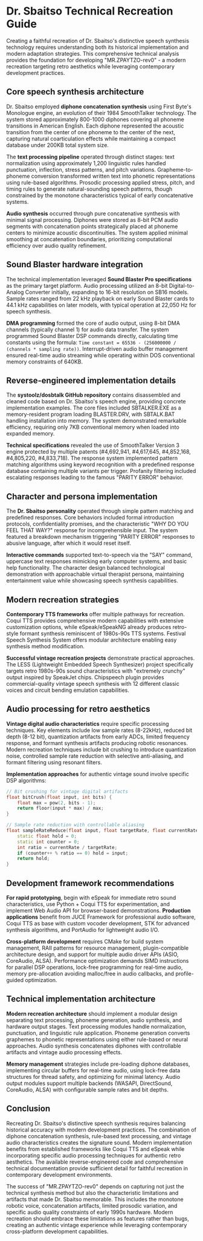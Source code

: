 # Dr. Sbaitso Technical Recreation Guide

Creating a faithful recreation of Dr. Sbaitso's distinctive speech synthesis technology requires understanding both its historical implementation and modern adaptation strategies. This comprehensive technical analysis provides the foundation for developing "MR.ZPAYTZO-rev0" - a modern recreation targeting retro aesthetics while leveraging contemporary development practices.

## Core speech synthesis architecture

Dr. Sbaitso employed **diphone concatenation synthesis** using First Byte's Monologue engine, an evolution of their 1984 SmoothTalker technology. The system stored approximately 800-1000 diphones covering all phoneme transitions in American English. Each diphone represented the acoustic transition from the center of one phoneme to the center of the next, capturing natural coarticulation effects while maintaining a compact database under 200KB total system size.

The **text processing pipeline** operated through distinct stages: text normalization using approximately 1,200 linguistic rules handled punctuation, inflection, stress patterns, and pitch variations. Grapheme-to-phoneme conversion transformed written text into phonetic representations using rule-based algorithms. Prosodic processing applied stress, pitch, and timing rules to generate natural-sounding speech patterns, though constrained by the monotone characteristics typical of early concatenative systems.

**Audio synthesis** occurred through pure concatenative synthesis with minimal signal processing. Diphones were stored as 8-bit PCM audio segments with concatenation points strategically placed at phoneme centers to minimize acoustic discontinuities. The system applied minimal smoothing at concatenation boundaries, prioritizing computational efficiency over audio quality refinement.

## Sound Blaster hardware integration

The technical implementation leveraged **Sound Blaster Pro specifications** as the primary target platform. Audio processing utilized an 8-bit Digital-to-Analog Converter initially, expanding to 16-bit resolution on SB16 models. Sample rates ranged from 22 kHz playback on early Sound Blaster cards to 44.1 kHz capabilities on later models, with typical operation at 22,050 Hz for speech synthesis.

**DMA programming** formed the core of audio output, using 8-bit DMA channels (typically channel 1) for audio data transfer. The system programmed Sound Blaster DSP commands directly, calculating time constants using the formula: `Time constant = 65536 - (256000000 / (channels * sampling rate))`. Interrupt-driven audio buffer management ensured real-time audio streaming while operating within DOS conventional memory constraints of 640KB.

## Reverse-engineered implementation details

The **systoolz/dosbtalk GitHub repository** contains disassembled and cleaned code based on Dr. Sbaitso's speech engine, providing concrete implementation examples. The core files included SBTALKER.EXE as a memory-resident program loading BLASTER.DRV, with SBTALK.BAT handling installation into memory. The system demonstrated remarkable efficiency, requiring only 7KB conventional memory when loaded into expanded memory.

**Technical specifications** revealed the use of SmoothTalker Version 3 engine protected by multiple patents (#4,692,941, #4,617,645, #4,852,168, #4,805,220, #4,833,718). The response system implemented pattern matching algorithms using keyword recognition with a predefined response database containing multiple variants per trigger. Profanity filtering included escalating responses leading to the famous "PARITY ERROR" behavior.

## Character and persona implementation

The **Dr. Sbaitso personality** operated through simple pattern matching and predefined responses. Core behaviors included formal introduction protocols, confidentiality promises, and the characteristic "WHY DO YOU FEEL THAT WAY?" response for incomprehensible input. The system featured a breakdown mechanism triggering "PARITY ERROR" responses to abusive language, after which it would reset itself.

**Interactive commands** supported text-to-speech via the "SAY" command, uppercase text responses mimicking early computer systems, and basic help functionality. The character design balanced technological demonstration with approachable virtual therapist persona, maintaining entertainment value while showcasing speech synthesis capabilities.

## Modern recreation strategies

**Contemporary TTS frameworks** offer multiple pathways for recreation. Coqui TTS provides comprehensive modern capabilities with extensive customization options, while eSpeak/eSpeakNG already produces retro-style formant synthesis reminiscent of 1980s-90s TTS systems. Festival Speech Synthesis System offers modular architecture enabling easy synthesis method modification.

**Successful vintage recreation projects** demonstrate practical approaches. The LESS (Lightweight Embedded Speech Synthesizer) project specifically targets retro 1980s-90s sound characteristics with "extremely crunchy" output inspired by SpeakJet chips. Chipspeech plugin provides commercial-quality vintage speech synthesis with 12 different classic voices and circuit bending emulation capabilities.

## Audio processing for retro aesthetics

**Vintage digital audio characteristics** require specific processing techniques. Key elements include low sample rates (8-22kHz), reduced bit depth (8-12 bit), quantization artifacts from early ADCs, limited frequency response, and formant synthesis artifacts producing robotic resonances. Modern recreation techniques include bit crushing to introduce quantization noise, controlled sample rate reduction with selective anti-aliasing, and formant filtering using resonant filters.

**Implementation approaches** for authentic vintage sound involve specific DSP algorithms:

```cpp
// Bit crushing for vintage digital artifacts
float bitCrush(float input, int bits) {
    float max = pow(2, bits - 1);
    return floor(input * max) / max;
}

// Sample rate reduction with controllable aliasing
float sampleRateReduce(float input, float targetRate, float currentRate) {
    static float hold = 0;
    static int counter = 0;
    int ratio = currentRate / targetRate;
    if (counter++ % ratio == 0) hold = input;
    return hold;
}
```

## Development framework recommendations

**For rapid prototyping**, begin with eSpeak for immediate retro sound characteristics, use Python + Coqui TTS for experimentation, and implement Web Audio API for browser-based demonstrations. **Production applications** benefit from JUCE Framework for professional audio software, Coqui TTS as base with custom vocoder development, STK for advanced synthesis algorithms, and PortAudio for lightweight audio I/O.

**Cross-platform development** requires CMake for build system management, RAII patterns for resource management, plugin-compatible architecture design, and support for multiple audio driver APIs (ASIO, CoreAudio, ALSA). Performance optimization demands SIMD instructions for parallel DSP operations, lock-free programming for real-time audio, memory pre-allocation avoiding malloc/free in audio callbacks, and profile-guided optimization.

## Technical implementation architecture

**Modern recreation architecture** should implement a modular design separating text processing, phoneme generation, audio synthesis, and hardware output stages. Text processing modules handle normalization, punctuation, and linguistic rule application. Phoneme generation converts graphemes to phonetic representations using either rule-based or neural approaches. Audio synthesis concatenates diphones with controllable artifacts and vintage audio processing effects.

**Memory management** strategies include pre-loading diphone databases, implementing circular buffers for real-time audio, using lock-free data structures for thread safety, and optimizing for minimal latency. Audio output modules support multiple backends (WASAPI, DirectSound, CoreAudio, ALSA) with configurable sample rates and bit depths.

## Conclusion

Recreating Dr. Sbaitso's distinctive speech synthesis requires balancing historical accuracy with modern development practices. The combination of diphone concatenation synthesis, rule-based text processing, and vintage audio characteristics creates the signature sound. Modern implementation benefits from established frameworks like Coqui TTS and eSpeak while incorporating specific audio processing techniques for authentic retro aesthetics. The available reverse-engineered code and comprehensive technical documentation provide sufficient detail for faithful recreation in contemporary development environments.

The success of "MR.ZPAYTZO-rev0" depends on capturing not just the technical synthesis method but also the characteristic limitations and artifacts that made Dr. Sbaitso memorable. This includes the monotone robotic voice, concatenation artifacts, limited prosodic variation, and specific audio quality constraints of early 1990s hardware. Modern recreation should embrace these limitations as features rather than bugs, creating an authentic vintage experience while leveraging contemporary cross-platform development capabilities.